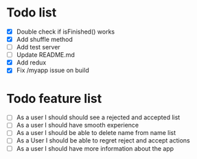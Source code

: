 # Todo list
* [x] Double check if isFinished() works 
* [x] Add shuffle method
* [ ] Add test server
* [ ] Update README.md
* [x] Add redux
* [x] Fix /myapp issue on build

# Todo feature list

* [ ] As a user I should should see a rejected and accepted list
* [ ] As a user I should have smooth experience
* [ ] As a user I should be able to delete name from name list
* [ ] As a User I should be able to regret reject and accept actions
* [ ] As a user I should have more information about the app